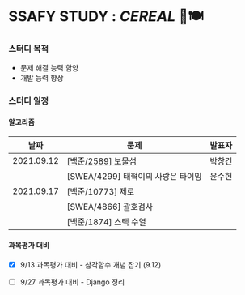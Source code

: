 # SSAFY STUDY : *CEREAL* 🥣🍽

### 스터디 목적

- 문제 해결 능력 함양
- 개발 능력 향상



### 스터디 일정

#### 알고리즘

| 날짜       | 문제                                                       | 발표자 |
| ---------- | ---------------------------------------------------------- | ------ |
| 2021.09.12 | [[백준/2589] 보물섬](https://www.acmicpc.net/problem/2589) | 박창건 |
|            | [SWEA/4299] 태혁이의 사랑은 타이밍                         | 윤수현 |
| 2021.09.17 | [백준/10773] 제로                                          |        |
|            | [SWEA/4866] 괄호검사                                       |        |
|            | [백준/1874] 스택 수열                                      |        |

#### 과목평가 대비
- [x] 9/13 과목평가 대비 - 삼각함수 개념 잡기 (9.12)
- [ ] 9/27 과목평가 대비 - Django 정리

